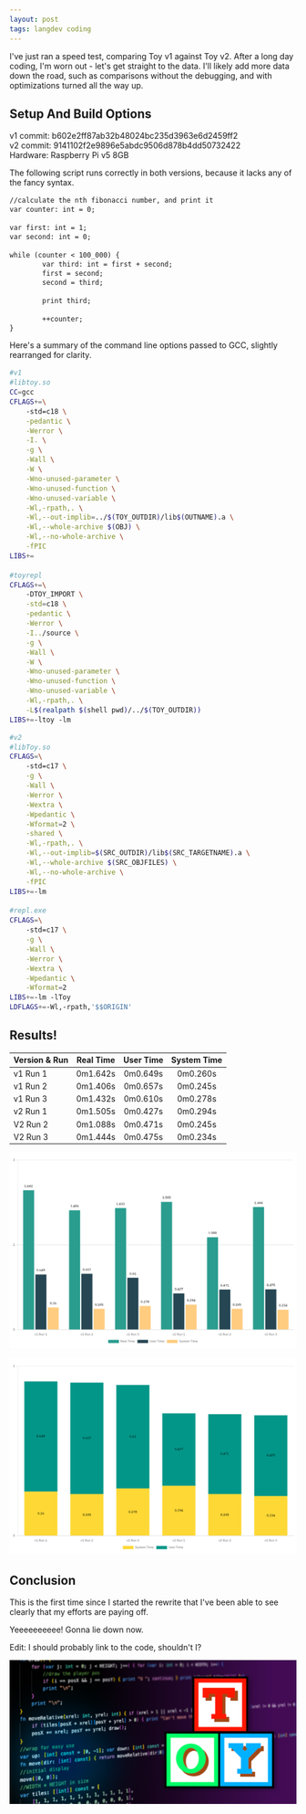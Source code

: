 ```yaml
---
layout: post
tags: langdev coding
---
```


I've just ran a speed test, comparing Toy v1 against Toy v2. After a long day coding, I'm worn out - let's get straight to the data. I'll likely add more data down the road, such as comparisons without the debugging, and with optimizations turned all the way up.

<!--more-->

## Setup And Build Options

v1 commit: b602e2ff87ab32b48024bc235d3963e6d2459ff2  
v2 commit: 9141102f2e9896e5abdc9506d878b4dd50732422  
Hardware: Raspberry Pi v5 8GB  

The following script runs correctly in both versions, because it lacks any of the fancy syntax.

```toy
//calculate the nth fibonacci number, and print it
var counter: int = 0;

var first: int = 1;
var second: int = 0;

while (counter < 100_000) {
		var third: int = first + second;
		first = second;
		second = third;

		print third;

		++counter;
}
```

Here's a summary of the command line options passed to GCC, slightly rearranged for clarity.

```bash
#v1
#libtoy.so
CC=gcc
CFLAGS+=\
	-std=c18 \
	-pedantic \
	-Werror \
	-I. \
	-g \
	-Wall \
	-W \
	-Wno-unused-parameter \
	-Wno-unused-function \
	-Wno-unused-variable \
	-Wl,-rpath,. \
	-Wl,--out-implib=../$(TOY_OUTDIR)/lib$(OUTNAME).a \
	-Wl,--whole-archive $(OBJ) \
	-Wl,--no-whole-archive \
	-fPIC
LIBS+=

#toyrepl
CFLAGS+=\
	-DTOY_IMPORT \
	-std=c18 \
	-pedantic \
	-Werror \
	-I../source \
	-g \
	-Wall \
	-W \
	-Wno-unused-parameter \
	-Wno-unused-function \
	-Wno-unused-variable \
	-Wl,-rpath,. \
	-L$(realpath $(shell pwd)/../$(TOY_OUTDIR))
LIBS+=-ltoy -lm
```

```bash
#v2
#libToy.so
CFLAGS=\
	-std=c17 \
	-g \
	-Wall \
	-Werror \
	-Wextra \
	-Wpedantic \
	-Wformat=2 \
	-shared \
	-Wl,-rpath,. \
	-Wl,--out-implib=$(SRC_OUTDIR)/lib$(SRC_TARGETNAME).a \
	-Wl,--whole-archive $(SRC_OBJFILES) \
	-Wl,--no-whole-archive \
	-fPIC
LIBS+=-lm

#repl.exe
CFLAGS=\
	-std=c17 \
	-g \
	-Wall \
	-Werror \
	-Wextra \
	-Wpedantic \
	-Wformat=2
LIBS+=-lm -lToy
LDFLAGS+=-Wl,-rpath,'$$ORIGIN'
```

## Results!

| Version & Run | Real Time | User Time | System Time |
| --- | :---: | :---: | :---: |
| v1 Run 1 | 0m1.642s | 0m0.649s | 0m0.260s |
| v1 Run 2 | 0m1.406s | 0m0.657s | 0m0.245s |
| v1 Run 3 | 0m1.432s | 0m0.610s | 0m0.278s |
| v2 Run 1 | 0m1.505s | 0m0.427s | 0m0.294s |
| V2 Run 2 | 0m1.088s | 0m0.471s | 0m0.245s |
| V2 Run 3 | 0m1.444s | 0m0.475s | 0m0.234s |

[![All Times Compared](/assets/2025-01-11/toy_speed_all.png)](/assets/2025-01-11/toy_speed_all.png)

[![Times Stacked](/assets/2025-01-11/toy_speed_user_sys.png)](/assets/2025-01-11/toy_speed_user_sys.png)

## Conclusion

This is the first time since I started the rewrite that I've been able to see clearly that my efforts are paying off.

Yeeeeeeeeee! Gonna lie down now.

Edit: I should probably link to the code, shouldn't I?

[![toylang preview](/assets/toylang/toylang-preview.png)](https://github.com/krgamestudios/Toy)
